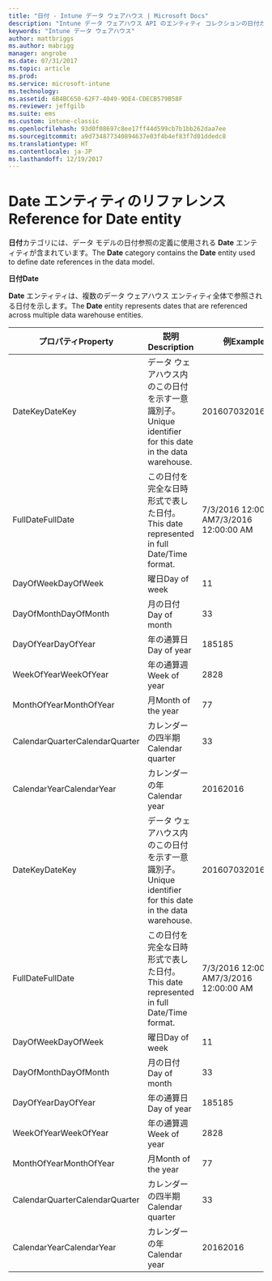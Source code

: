 ```yaml
---
title: "日付 - Intune データ ウェアハウス | Microsoft Docs"
description: "Intune データ ウェアハウス API のエンティティ コレクションの日付カテゴリに関するリファレンス トピック。"
keywords: "Intune データ ウェアハウス"
author: mattbriggs
ms.author: mabrigg
manager: angrobe
ms.date: 07/31/2017
ms.topic: article
ms.prod: 
ms.service: microsoft-intune
ms.technology: 
ms.assetid: 6B4BC650-62F7-4049-9DE4-CDECB579B58F
ms.reviewer: jeffgilb
ms.suite: ems
ms.custom: intune-classic
ms.openlocfilehash: 93d0f08697c8ee17ff44d599cb7b1bb262daa7ee
ms.sourcegitcommit: a9d734877340894637e03f4b4ef83f7d01ddedc8
ms.translationtype: HT
ms.contentlocale: ja-JP
ms.lasthandoff: 12/19/2017
---
```

# <a name="reference-for-date-entity"></a><span data-ttu-id="59156-104">Date エンティティのリファレンス</span><span class="sxs-lookup"><span data-stu-id="59156-104">Reference for Date entity</span></span>

<span data-ttu-id="59156-105">**日付**カテゴリには、データ モデルの日付参照の定義に使用される **Date** エンティティが含まれています。</span><span class="sxs-lookup"><span data-stu-id="59156-105">The **Date** category contains the **Date** entity used to define date references in the data model.</span></span>

<span data-ttu-id="59156-106">**日付**</span><span class="sxs-lookup"><span data-stu-id="59156-106">**Date**</span></span>

<span data-ttu-id="59156-107">**Date** エンティティは、複数のデータ ウェアハウス エンティティ全体で参照される日付を示します。</span><span class="sxs-lookup"><span data-stu-id="59156-107">The **Date** entity represents dates that are referenced across multiple data warehouse entities.</span></span>

| <span data-ttu-id="59156-108">プロパティ</span><span class="sxs-lookup"><span data-stu-id="59156-108">Property</span></span>  | <span data-ttu-id="59156-109">説明</span><span class="sxs-lookup"><span data-stu-id="59156-109">Description</span></span> | <span data-ttu-id="59156-110">例</span><span class="sxs-lookup"><span data-stu-id="59156-110">Example</span></span> |
|---------|------------|--------|
| <span data-ttu-id="59156-111">DateKey</span><span class="sxs-lookup"><span data-stu-id="59156-111">DateKey</span></span> | <span data-ttu-id="59156-112">データ ウェアハウス内のこの日付を示す一意識別子。</span><span class="sxs-lookup"><span data-stu-id="59156-112">Unique identifier for this date in the data warehouse.</span></span> | <span data-ttu-id="59156-113">20160703</span><span class="sxs-lookup"><span data-stu-id="59156-113">20160703</span></span> |
| <span data-ttu-id="59156-114">FullDate</span><span class="sxs-lookup"><span data-stu-id="59156-114">FullDate</span></span> | <span data-ttu-id="59156-115">この日付を完全な日時形式で表した日付。</span><span class="sxs-lookup"><span data-stu-id="59156-115">This date represented in full Date/Time format.</span></span> | <span data-ttu-id="59156-116">7/3/2016 12:00:00 AM</span><span class="sxs-lookup"><span data-stu-id="59156-116">7/3/2016 12:00:00 AM</span></span> |
| <span data-ttu-id="59156-117">DayOfWeek</span><span class="sxs-lookup"><span data-stu-id="59156-117">DayOfWeek</span></span> | <span data-ttu-id="59156-118">曜日</span><span class="sxs-lookup"><span data-stu-id="59156-118">Day of week</span></span> | <span data-ttu-id="59156-119">1</span><span class="sxs-lookup"><span data-stu-id="59156-119">1</span></span> |
| <span data-ttu-id="59156-120">DayOfMonth</span><span class="sxs-lookup"><span data-stu-id="59156-120">DayOfMonth</span></span> | <span data-ttu-id="59156-121">月の日付</span><span class="sxs-lookup"><span data-stu-id="59156-121">Day of month</span></span> | <span data-ttu-id="59156-122">3</span><span class="sxs-lookup"><span data-stu-id="59156-122">3</span></span> |
| <span data-ttu-id="59156-123">DayOfYear</span><span class="sxs-lookup"><span data-stu-id="59156-123">DayOfYear</span></span> | <span data-ttu-id="59156-124">年の通算日</span><span class="sxs-lookup"><span data-stu-id="59156-124">Day of year</span></span> | <span data-ttu-id="59156-125">185</span><span class="sxs-lookup"><span data-stu-id="59156-125">185</span></span> |
| <span data-ttu-id="59156-126">WeekOfYear</span><span class="sxs-lookup"><span data-stu-id="59156-126">WeekOfYear</span></span> | <span data-ttu-id="59156-127">年の通算週</span><span class="sxs-lookup"><span data-stu-id="59156-127">Week of year</span></span> | <span data-ttu-id="59156-128">28</span><span class="sxs-lookup"><span data-stu-id="59156-128">28</span></span> |
| <span data-ttu-id="59156-129">MonthOfYear</span><span class="sxs-lookup"><span data-stu-id="59156-129">MonthOfYear</span></span> | <span data-ttu-id="59156-130">月</span><span class="sxs-lookup"><span data-stu-id="59156-130">Month of the year</span></span> | <span data-ttu-id="59156-131">7</span><span class="sxs-lookup"><span data-stu-id="59156-131">7</span></span> |
| <span data-ttu-id="59156-132">CalendarQuarter</span><span class="sxs-lookup"><span data-stu-id="59156-132">CalendarQuarter</span></span> | <span data-ttu-id="59156-133">カレンダーの四半期</span><span class="sxs-lookup"><span data-stu-id="59156-133">Calendar quarter</span></span> | <span data-ttu-id="59156-134">3</span><span class="sxs-lookup"><span data-stu-id="59156-134">3</span></span> |
| <span data-ttu-id="59156-135">CalendarYear</span><span class="sxs-lookup"><span data-stu-id="59156-135">CalendarYear</span></span> | <span data-ttu-id="59156-136">カレンダーの年</span><span class="sxs-lookup"><span data-stu-id="59156-136">Calendar year</span></span> | <span data-ttu-id="59156-137">2016</span><span class="sxs-lookup"><span data-stu-id="59156-137">2016</span></span> |
| <span data-ttu-id="59156-138">DateKey</span><span class="sxs-lookup"><span data-stu-id="59156-138">DateKey</span></span> | <span data-ttu-id="59156-139">データ ウェアハウス内のこの日付を示す一意識別子。</span><span class="sxs-lookup"><span data-stu-id="59156-139">Unique identifier for this date in the data warehouse.</span></span> | <span data-ttu-id="59156-140">20160703</span><span class="sxs-lookup"><span data-stu-id="59156-140">20160703</span></span> |
| <span data-ttu-id="59156-141">FullDate</span><span class="sxs-lookup"><span data-stu-id="59156-141">FullDate</span></span> | <span data-ttu-id="59156-142">この日付を完全な日時形式で表した日付。</span><span class="sxs-lookup"><span data-stu-id="59156-142">This date represented in full Date/Time format.</span></span> | <span data-ttu-id="59156-143">7/3/2016 12:00:00 AM</span><span class="sxs-lookup"><span data-stu-id="59156-143">7/3/2016 12:00:00 AM</span></span> |
| <span data-ttu-id="59156-144">DayOfWeek</span><span class="sxs-lookup"><span data-stu-id="59156-144">DayOfWeek</span></span> | <span data-ttu-id="59156-145">曜日</span><span class="sxs-lookup"><span data-stu-id="59156-145">Day of week</span></span> | <span data-ttu-id="59156-146">1</span><span class="sxs-lookup"><span data-stu-id="59156-146">1</span></span> |
| <span data-ttu-id="59156-147">DayOfMonth</span><span class="sxs-lookup"><span data-stu-id="59156-147">DayOfMonth</span></span> | <span data-ttu-id="59156-148">月の日付</span><span class="sxs-lookup"><span data-stu-id="59156-148">Day of month</span></span> | <span data-ttu-id="59156-149">3</span><span class="sxs-lookup"><span data-stu-id="59156-149">3</span></span> |
| <span data-ttu-id="59156-150">DayOfYear</span><span class="sxs-lookup"><span data-stu-id="59156-150">DayOfYear</span></span> | <span data-ttu-id="59156-151">年の通算日</span><span class="sxs-lookup"><span data-stu-id="59156-151">Day of year</span></span> | <span data-ttu-id="59156-152">185</span><span class="sxs-lookup"><span data-stu-id="59156-152">185</span></span> |
| <span data-ttu-id="59156-153">WeekOfYear</span><span class="sxs-lookup"><span data-stu-id="59156-153">WeekOfYear</span></span> | <span data-ttu-id="59156-154">年の通算週</span><span class="sxs-lookup"><span data-stu-id="59156-154">Week of year</span></span> | <span data-ttu-id="59156-155">28</span><span class="sxs-lookup"><span data-stu-id="59156-155">28</span></span> |
| <span data-ttu-id="59156-156">MonthOfYear</span><span class="sxs-lookup"><span data-stu-id="59156-156">MonthOfYear</span></span> | <span data-ttu-id="59156-157">月</span><span class="sxs-lookup"><span data-stu-id="59156-157">Month of the year</span></span> | <span data-ttu-id="59156-158">7</span><span class="sxs-lookup"><span data-stu-id="59156-158">7</span></span> |
| <span data-ttu-id="59156-159">CalendarQuarter</span><span class="sxs-lookup"><span data-stu-id="59156-159">CalendarQuarter</span></span> | <span data-ttu-id="59156-160">カレンダーの四半期</span><span class="sxs-lookup"><span data-stu-id="59156-160">Calendar quarter</span></span> | <span data-ttu-id="59156-161">3</span><span class="sxs-lookup"><span data-stu-id="59156-161">3</span></span> |
| <span data-ttu-id="59156-162">CalendarYear</span><span class="sxs-lookup"><span data-stu-id="59156-162">CalendarYear</span></span> | <span data-ttu-id="59156-163">カレンダーの年</span><span class="sxs-lookup"><span data-stu-id="59156-163">Calendar year</span></span> | <span data-ttu-id="59156-164">2016</span><span class="sxs-lookup"><span data-stu-id="59156-164">2016</span></span> |
